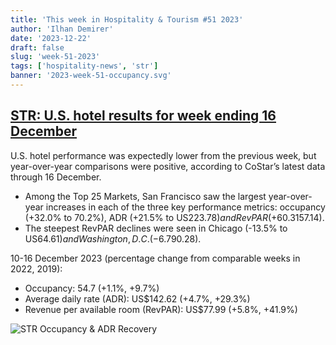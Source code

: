 ```yaml
---
title: 'This week in Hospitality & Tourism #51 2023'
author: 'Ilhan Demirer'
date: '2023-12-22'
draft: false
slug: 'week-51-2023'
tags: ['hospitality-news', 'str']
banner: '2023-week-51-occupancy.svg'
---
```


## [STR: U.S. hotel results for week ending 16 December](https://str.com/press-release/us-hotel-results-week-ending-16-december)

U.S. hotel performance was expectedly lower from the previous week, but year-over-year comparisons were positive, according to CoStar’s latest data through 16 December.

- Among the Top 25 Markets, San Francisco saw the largest year-over-year increases in each of the three key performance metrics: occupancy (+32.0% to 70.2%), ADR (+21.5% to US$223.78) and RevPAR (+60.3% to US$157.14).
- The steepest RevPAR declines were seen in Chicago (-13.5% to US$64.61) and Washington, D.C. (-6.7% to US$90.28).

10-16 December 2023 (percentage change from comparable weeks in 2022, 2019):

- Occupancy: 54.7 (+1.1%, +9.7%)
- Average daily rate (ADR): US$142.62 (+4.7%, +29.3%)
- Revenue per available room (RevPAR): US$77.99 (+5.8%, +41.9%)

![STR Occupancy & ADR Recovery](/images/blogimages/2023-week-51-occupancy.svg)
